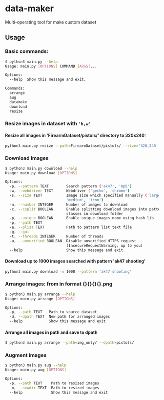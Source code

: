# data-maker
Multi-operating tool for make custom dataset  

## Usage

### Basic commands:
```sh
$ python3 main.py --help
Usage: main.py [OPTIONS] COMMAND [ARGS]...

Options:
  --help  Show this message and exit.

Commands:
  arrange
  aug
  datamake
  download
  resize
```

### Resize images in dataset with ``'h,w'``

#### Resize all images in 'FirearmDataset/pistols/' directory to 320x240:
```sh
python3 main.py resize --path=FirearmDataset/pistols/ --size='320,240'
```


### Download images
```sh
$ python3 main.py download --help
Usage: main.py download [OPTIONS]

Options:
  -p, --pattern TEXT        Search pattern ('ak47', 'mp5')
  -w, --webdriver TEXT      Webdriver ('gecko', 'chrome')
  -s, --size TEXT           Image size which specified manually ('large',
                            'medium', 'icon')
  -n, --number INTEGER      Number of images to download
  -c, --csplit BOOLEAN      Enable splitting download images into pattern
                            classes in download folder
  -p, --unique BOOLEAN      Enable unique images name using hash lib
  -p, --path TEXT
  -a, --plist TEXT          Path to pattern list text file
  -g, --gui
  -t, --threads INTEGER     Number of threads
  -u, --unverified BOOLEAN  Disable unverified HTTPS request
                            (InsecureRequestWarning, up to you)
  --help                    Show this message and exit.
````

#### Download up to 1000 images searched with pattern 'ak47 shooting' 
```sh
python3 main.py download -n 1000 --pattern 'ak47 shooting'
```

### Arrange images: from in format {}{}{}{}.png
```sh
$ python3 main.py arrange --help
Usage: main.py arrange [OPTIONS]

Options:
  -p, --path TEXT   Path to source dataset
  -d, --dpath TEXT  New path for arranged images
  --help            Show this message and exit

```

#### Arrange all images in path and save to dpath
```sh
$ python3 main.py arrange --path=img_only/ --dpath=pistols/
```

### Augment images 
```sh
$ python3 main.py aug --help
Usage: main.py aug [OPTIONS]

Options:
  -p, --path TEXT    Path to resized images
  -n, --newdir TEXT  Path to resized images
  --help             Show this message and exit
```
